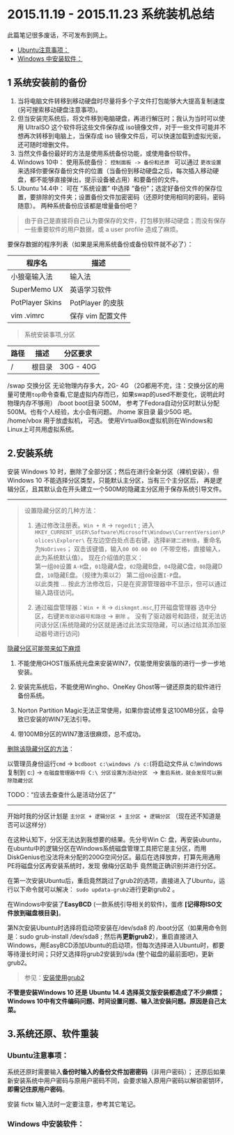 2015.11.19 - 2015.11.23 系统装机总结
====================================



此篇笔记很多废话，不可发布到网上。 

<!-- TOC -->

- [Ubuntu注意事项：](#ubuntu注意事项)
- [Windows 中安装软件：](#windows-中安装软件)

<!-- /TOC -->


1 系统安装前的备份
--------------------------------------

1. 当将电脑文件转移到移动硬盘时尽量将多个子文件打包能够大大提高复制速度(另可搜索移动硬盘注意事项)。    
2. 但当安装完系统后，将文件移到电脑硬盘，再进行解压时；我认为当时可以使用 UltraISO 这个软件将这些文件保存成 iso镜像文件，对于一些文件可能并不想再次转移到电脑上，当保存成 iso 镜像文件后，可以快速加载到虚拟光驱，还可随时增删文件。     
3. 当然文件备份最好的方法是使用系统备份功能，或使用备份软件。
4. Windows 10中： 使用系统备份： `控制面板 -> 备份和还原 `  可以通过 `更改设置` 来选择你要保存备份文件的位置（当备份到移动硬盘之后，每次插入移动硬盘，都不能够直接弹出，提示设备被占用）和要备份的文件。   
5. Ubuntu 14.4中： 可在 “系统设置” 中选择 “备份”；选定好备份文件的保存位置，要排除的文件夹；设置备份文件加密密码（还原时使用相同的密码，密码随意）。    两种系统备份应该都是增量备份吧？     


>由于自己是直接将自己认为要保存的文件，打包移到移动硬盘；而没有保存一些重要软件的用户数据，或 a user profile 造成了麻烦。   


要保存数据的程序列表（如果是采用系统备份或备份软件就不必了）：   


|   程序名                 |     描述						|  
| ------------------------- | --------------------------- |
|  小狼毫输入法			  |  输入法						|
| SuperMemo UX            | 英语学习软件					|
| PotPlayer Skins         | PotPlayer 的皮肤           |
| vim  .vimrc			  | 保存 vim 配置文件				|




> 系统安装事项,分区

|路径   | 描述   | 分区要求  |
|-------|-------|---------|
|/		|根目录   |30G - 40G
/swap	交换分区		无论物理内存多大，2G- 4G （2G都用不完，注：交换分区的用量可使用`top`命令查看,它是虚拟内存而已，如果swap的used不断变化，说明此时物理内存不够用）
/boot	boot目录		500M， 参考了Fedora自动分区时默认分配500M。也有个人经验，太小会有问题。 
/home	家目录			最少50G 吧。  
/home/vbox	用于放虚拟机， 可选。    使用VirtualBox虚拟机则在Windows和Linux上可共用虚拟系统。  







2.安装系统
------------------------------------------------------   


安装 Windows 10 时，删除了全部分区；然后在进行全新分区（裸机安装），但 Windows 10 不能选择分区类型，只能默认主分区，当有三个主分区后，
再是逻辑分区，且其默认会在开头建立一个500M的隐藏主分区用于保存系统引导文件。  


----------------------------


>设置隐藏分区的几种方法：  
>
> 1. 通过修改注册表。`Win + R` -> `regedit` ; 进入
> `HKEY_CURRENT_USER\Software\Microsoft\Windows\CurrentVersion\Polices\Explorer\` 
> 在左边空白处点击右键，选择`新建二进制值`，重命名为`NoDrives`；
> 双击该键值，输入`00 00 00 00`（不带空格，直接输入，此为系统默认值）。
> 现在介绍值的意义：  
> 第一组`00`设置 `A-H`盘，`01`隐藏A盘，`02`隐藏B盘，`04`隐藏C盘，`08`隐藏D盘，`10`隐藏E盘。（规律为乘以2）
> 第二组`00`设置`I-P`盘。  
> 以此类推 ...
> 按此方法修改后，只是在资源管理器中不显示，但可以通过输入路径访问。
>
>2. 通过磁盘管理器：`Win + R` -> `diskmgmt.msc`,打开磁盘管理器
>选中分区，右键`更改驱动器号和路径` -> `删除` 。
>没有了驱动器号和路径，就无法访问该分区(系统隐藏的分区就是通过此法实现隐藏，可以通过给其添加驱动器号进行访问)


[隐藏分区可能带来如下麻烦](http://notebook.it168.com/a2010/1101/1120/000001120453_1.shtml "真实性有待考量")  

1. 不能使用GHOST版系统光盘来安装WIN7，仅能使用安装版的进行一步一步地安装。 

2. 安装完系统后，不能使用Wingho、OneKey Ghost等一键还原类的软件进行备份系统。 

3. Norton Partition Magic无法正常使用，如果你尝试修复这100MB分区，会导致已安装的WIN7无法引导。

4. 带100MB分区的WIN7激活很麻烦，总不成功。


[删除该隐藏分区的方法](http://notebook.it168.com/a2010/1101/1120/000001120453_2.shtml)：

以管理员身份运行`cmd` -> `bcdboot c:\windows /s c:`(将启动文件从 c:\windows 复制到 c:\) -> `在磁盘管理器中将 C:\ 分区设置为活动分区 ` -> `重启系统，就会发现可以删除隐藏分区`


TODO：“应该去查查什么是活动分区了”

-----------------------------------


开始时我的分区计划是 `主分区 + 逻辑分区 + 主分区 + 逻辑分区` （现在还不知道是否可以这样分） 


在这种认知下，分区无法达到我想要的结果。先分号Win C: 盘，再安装ubuntu，在ubuntu中的逻辑分区在Windows系统磁盘管理工具把它是主分区，而用DiskGenius也没法将未分配的200G空间分区。最后在选择放弃，打算先用通用PE将磁盘分区再安装系统时，发现 傲梅分区助手 竟然能正确识别并进行分区。


在第一次安装Ubuntu后，重启竟然跳过了grub2的选项，直接进入了Ubuntu，运行以下命令就可以解决：
`sudo updata-grub2`进行更新grub2 。   

在Windows中安装了**EasyBCD** (一款系统引导相关的软件)，蛋疼 
**[记得将ISO文件放到磁盘根目录]**。


第N次安装Ubuntu时选择将启动项安装在/dev/sda8 的 /boot分区（如果用命令则是：sudo grub-install   /dev/sda8 ; 然后再**更新grub2**），重启直接进入Windows，用EasyBCD添加Ubuntu的启动项，但每次选择进入Ubuntu时，都要等待漫长时间；只好又选择将grub2安装到/sda (整个磁盘的最前面吧)，更新grub2。  


>参见：[安装使用grub2](http://www.cnblogs.com/hopeworld/archive/2009/09/25/1573897.html)


**不管是安装Windows 10 还是 Ubuntu 14.4 选择英文版安装都造成了不少麻烦；Windows 10中有文件编码问题、时间设置问题、输入法安装问题。原因是自己太菜。**



3.系统还原、软件重装
-----------------------------------------------

### Ubuntu注意事项：

系统还原时需要输入**备份时输入的备份文件加密密码**（非用户密码）；
还原后如果新安装系统中用户密码与原用户密码不同，会要求输入原用户密码以解锁密钥环，**即需记住原用户密码**。   


安装 fictx 输入法时一定要注意，参考其它笔记。  


### Windows 中安装软件：

